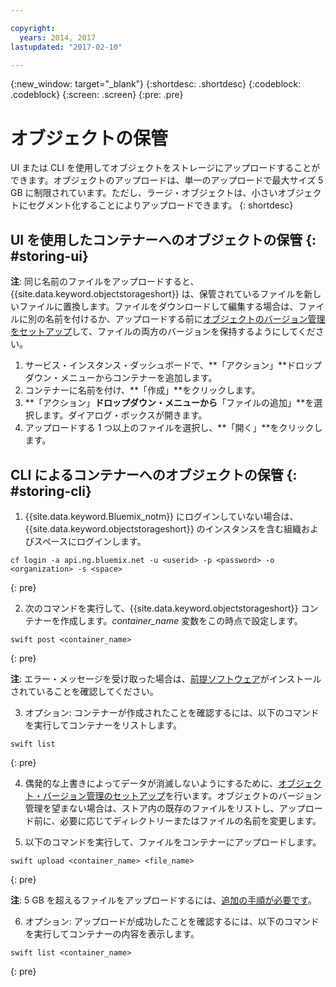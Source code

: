 ```yaml
---

copyright:
  years: 2014, 2017
lastupdated: "2017-02-10"

---
```

{:new_window: target="_blank"}
{:shortdesc: .shortdesc}
{:codeblock: .codeblock}
{:screen: .screen}
{:pre: .pre}

# オブジェクトの保管

UI または CLI を使用してオブジェクトをストレージにアップロードすることができます。オブジェクトのアップロードは、単一のアップロードで最大サイズ 5 GB に制限されています。ただし、ラージ・オブジェクトは、小さいオブジェクトにセグメント化することによりアップロードできます。
{: shortdesc}


## UI を使用したコンテナーへのオブジェクトの保管 {: #storing-ui}

**注**: 同じ名前のファイルをアップロードすると、{{site.data.keyword.objectstorageshort}} は、保管されているファイルを新しいファイルに置換します。ファイルをダウンロードして編集する場合は、ファイルに別の名前を付けるか、アップロードする前に[オブジェクトのバージョン管理をセットアップ](/docs/services/ObjectStorage/os_versioning.html)して、ファイルの両方のバージョンを保持するようにしてください。


1. サービス・インスタンス・ダッシュボードで、**「アクション」**ドロップダウン・メニューからコンテナーを追加します。
2. コンテナーに名前を付け、**「作成」**をクリックします。
3. **「アクション」**ドロップダウン・メニューから**「ファイルの追加」**を選択します。ダイアログ・ボックスが開きます。
4. アップロードする 1 つ以上のファイルを選択し、**「開く」**をクリックします。



## CLI によるコンテナーへのオブジェクトの保管 {: #storing-cli}

1. {{site.data.keyword.Bluemix_notm}} にログインしていない場合は、{{site.data.keyword.objectstorageshort}} のインスタンスを含む組織およびスペースにログインします。

  ```
  cf login -a api.ng.bluemix.net -u <userid> -p <password> -o <organization> -s <space>
  ```
  {: pre}

2. 次のコマンドを実行して、{{site.data.keyword.objectstorageshort}} コンテナーを作成します。*container_name* 変数をこの時点で設定します。

  ```
  swift post <container_name>
  ```
  {: pre}

  **注**: エラー・メッセージを受け取った場合は、[前提ソフトウェア](/docs/services/ObjectStorage/os_configuring.html#install-swift-client)がインストールされていることを確認してください。

3. オプション: コンテナーが作成されたことを確認するには、以下のコマンドを実行してコンテナーをリストします。

  ```
  swift list
  ```
  {: pre}

4. 偶発的な上書きによってデータが消滅しないようにするために、[オブジェクト・バージョン管理のセットアップ](/docs/services/ObjectStorage/os_versioning.html)を行います。オブジェクトのバージョン管理を望まない場合は、ストア内の既存のファイルをリストし、アップロード前に、必要に応じてディレクトリーまたはファイルの名前を変更します。

5. 以下のコマンドを実行して、ファイルをコンテナーにアップロードします。

  ```
  swift upload <container_name> <file_name>
  ```
  {: pre}

  **注**: 5 GB を超えるファイルをアップロードするには、[追加の手順が必要です](/docs/services/ObjectStorage/os_large_files.html)。

6. オプション: アップロードが成功したことを確認するには、以下のコマンドを実行してコンテナーの内容を表示します。

  ```
  swift list <container_name>
  ```
  {: pre}
